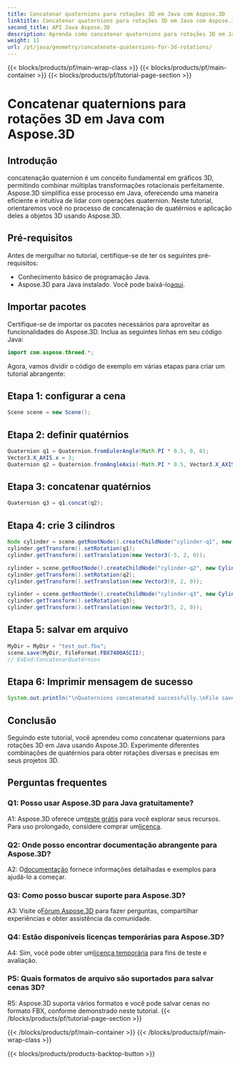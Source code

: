 ```yaml
---
title: Concatenar quaternions para rotações 3D em Java com Aspose.3D
linktitle: Concatenar quaternions para rotações 3D em Java com Aspose.3D
second_title: API Java Aspose.3D
description: Aprenda como concatenar quaternions para rotações 3D em Java usando Aspose.3D. Siga nosso guia passo a passo para transformações de animação perfeitas.
weight: 11
url: /pt/java/geometry/concatenate-quaternions-for-3d-rotations/
---
```


{{< blocks/products/pf/main-wrap-class >}}
{{< blocks/products/pf/main-container >}}
{{< blocks/products/pf/tutorial-page-section >}}

# Concatenar quaternions para rotações 3D em Java com Aspose.3D

## Introdução

concatenação quaternion é um conceito fundamental em gráficos 3D, permitindo combinar múltiplas transformações rotacionais perfeitamente. Aspose.3D simplifica esse processo em Java, oferecendo uma maneira eficiente e intuitiva de lidar com operações quaternion. Neste tutorial, orientaremos você no processo de concatenação de quatérnios e aplicação deles a objetos 3D usando Aspose.3D.

## Pré-requisitos

Antes de mergulhar no tutorial, certifique-se de ter os seguintes pré-requisitos:

- Conhecimento básico de programação Java.
- Aspose.3D para Java instalado. Você pode baixá-lo[aqui](https://releases.aspose.com/3d/java/).

## Importar pacotes

Certifique-se de importar os pacotes necessários para aproveitar as funcionalidades do Aspose.3D. Inclua as seguintes linhas em seu código Java:

```java
import com.aspose.threed.*;
```

Agora, vamos dividir o código de exemplo em várias etapas para criar um tutorial abrangente:

## Etapa 1: configurar a cena

```java
Scene scene = new Scene();
```

## Etapa 2: definir quatérnios

```java
Quaternion q1 = Quaternion.fromEulerAngle(Math.PI * 0.5, 0, 0);
Vector3.X_AXIS.x = 3;
Quaternion q2 = Quaternion.fromAngleAxis(-Math.PI * 0.5, Vector3.X_AXIS);
```

## Etapa 3: concatenar quatérnios

```java
Quaternion q3 = q1.concat(q2);
```

## Etapa 4: crie 3 cilindros

```java
Node cylinder = scene.getRootNode().createChildNode("cylinder-q1", new Cylinder(0.1, 1, 2));
cylinder.getTransform().setRotation(q1);
cylinder.getTransform().setTranslation(new Vector3(-5, 2, 0));
```

```java
cylinder = scene.getRootNode().createChildNode("cylinder-q2", new Cylinder(0.1, 1, 2));
cylinder.getTransform().setRotation(q2);
cylinder.getTransform().setTranslation(new Vector3(0, 2, 0));
```

```java
cylinder = scene.getRootNode().createChildNode("cylinder-q3", new Cylinder(0.1, 1, 2));
cylinder.getTransform().setRotation(q3);
cylinder.getTransform().setTranslation(new Vector3(5, 2, 0));
```

## Etapa 5: salvar em arquivo

```java
MyDir = MyDir + "test_out.fbx";
scene.save(MyDir, FileFormat.FBX7400ASCII);
// ExEnd:ConcatenarQuatérnios
```

## Etapa 6: Imprimir mensagem de sucesso

```java
System.out.println("\nQuaternions concatenated successfully.\nFile saved at " + MyDir);
```

## Conclusão

Seguindo este tutorial, você aprendeu como concatenar quaternions para rotações 3D em Java usando Aspose.3D. Experimente diferentes combinações de quatérnios para obter rotações diversas e precisas em seus projetos 3D.

## Perguntas frequentes

### Q1: Posso usar Aspose.3D para Java gratuitamente?

 A1: Aspose.3D oferece um[teste grátis](https://releases.aspose.com/) para você explorar seus recursos. Para uso prolongado, considere comprar um[licença](https://purchase.aspose.com/buy).

### Q2: Onde posso encontrar documentação abrangente para Aspose.3D?

 A2: O[documentação](https://reference.aspose.com/3d/java/) fornece informações detalhadas e exemplos para ajudá-lo a começar.

### Q3: Como posso buscar suporte para Aspose.3D?

 A3: Visite o[Fórum Aspose.3D](https://forum.aspose.com/c/3d/18) para fazer perguntas, compartilhar experiências e obter assistência da comunidade.

### Q4: Estão disponíveis licenças temporárias para Aspose.3D?

 A4: Sim, você pode obter um[licença temporária](https://purchase.aspose.com/temporary-license/) para fins de teste e avaliação.

### P5: Quais formatos de arquivo são suportados para salvar cenas 3D?

R5: Aspose.3D suporta vários formatos e você pode salvar cenas no formato FBX, conforme demonstrado neste tutorial.
{{< /blocks/products/pf/tutorial-page-section >}}

{{< /blocks/products/pf/main-container >}}
{{< /blocks/products/pf/main-wrap-class >}}

{{< blocks/products/products-backtop-button >}}
